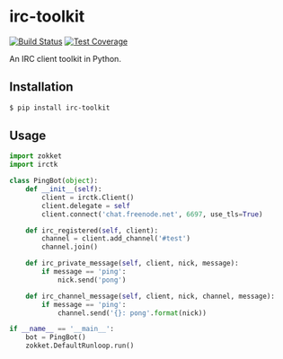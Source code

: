 irc-toolkit
===========

[![Build Status](http://img.shields.io/travis/kylef/irctk/master.svg?style=flat)](https://travis-ci.org/kylef/irctk)
[![Test Coverage](http://img.shields.io/coveralls/kylef/irctk/master.svg?style=flat)](https://coveralls.io/r/kylef/irctk)

An IRC client toolkit in Python.

## Installation

```bash
$ pip install irc-toolkit
```

## Usage

```python
import zokket
import irctk

class PingBot(object):
    def __init__(self):
        client = irctk.Client()
        client.delegate = self
        client.connect('chat.freenode.net', 6697, use_tls=True)

    def irc_registered(self, client):
        channel = client.add_channel('#test')
        channel.join()

    def irc_private_message(self, client, nick, message):
        if message == 'ping':
            nick.send('pong')

    def irc_channel_message(self, client, nick, channel, message):
        if message == 'ping':
            channel.send('{}: pong'.format(nick))

if __name__ == '__main__':
    bot = PingBot()
    zokket.DefaultRunloop.run()
```

